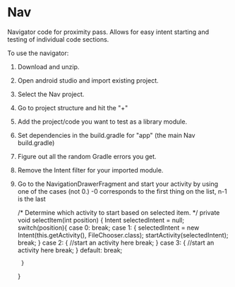 # Nav

Navigator code for proximity pass. Allows for easy intent starting and testing of individual code sections.

To use the navigator:
<br>
1) Download and unzip.
2) Open android studio and import existing project.
3) Select the Nav project.
4) Go to project structure and hit the "+"
5) Add the project/code you want to test as a library module.
6) Set dependencies in the build.gradle for "app" (the main Nav build.gradle)
7) Figure out all the random Gradle errors you get.
8) Remove the Intent filter for your imported module.
9) Go to the NavigationDrawerFragment and start your activity by using one of the cases (not 0.)
  -0 corresponds to the first thing on the list, n-1 is the last


    /*
    Determine which activity to start based on selected item.
     */
    private void selectItem(int position) {
        Intent selectedIntent = null;
        switch(position){
            case 0:
                break;
            case 1:
            {
                selectedIntent = new Intent(this.getActivity(), FileChooser.class);
                startActivity(selectedIntent);
                break;
            }
            case 2:
            {
                //start an activity here
                break;
            }
            case 3:
            {
                //start an activity here
                break;
            }
            default:
                break;

        }
    }
